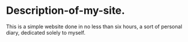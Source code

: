 Description-of-my-site.
=======================

This is a simple website done in no less than six hours, a sort of personal diary, dedicated solely to myself.
